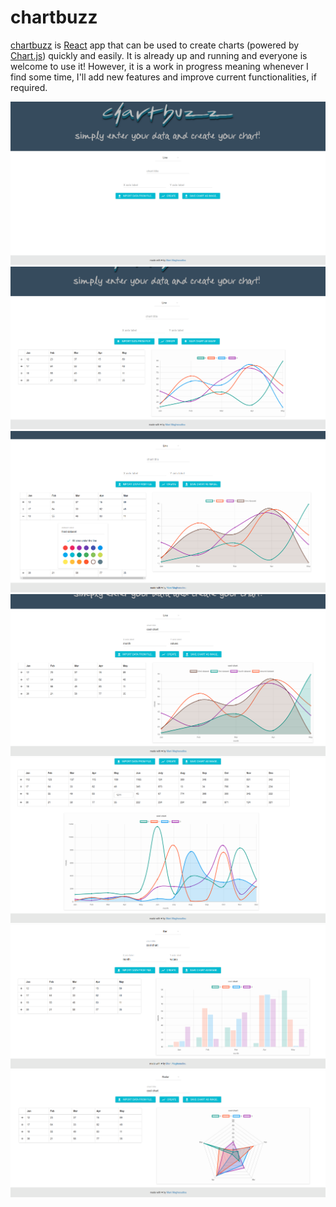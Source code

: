 chartbuzz
=========

[chartbuzz](https://manidlou.github.io/chartbuzz) is [React](https://reactjs.org/) app that can be used to create charts (powered by [Chart.js](http://www.chartjs.org/)) quickly and easily. It is already up and running and everyone is welcome to use it! However, it is a work in progress meaning whenever I find some time, I'll add new features and improve current functionalities, if required.

![screenshot0](/doc-imgs/0.png?raw=true)
![screenshot1](/doc-imgs/1.png?raw=true)
![screenshot2](/doc-imgs/2.png?raw=true)
![screenshot3](/doc-imgs/3.png?raw=true)
![screenshot4](/doc-imgs/4.png?raw=true)
![screenshot5](/doc-imgs/5.png?raw=true)
![screenshot6](/doc-imgs/6.png?raw=true)
